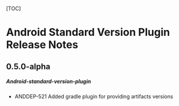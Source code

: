 [TOC]
# Android Standard Version Plugin Release Notes
## 0.5.0-alpha
##### Android-standard-version-plugin
* ANDDEP-521 Added gradle plugin for providing artifacts versions 
